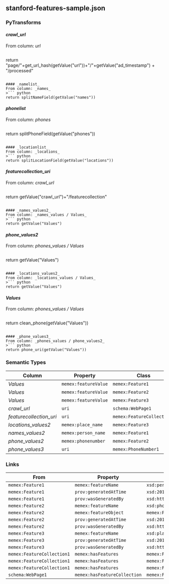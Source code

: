 ## stanford-features-sample.json

### PyTransforms
#### _crawl_url_
From column: _url_
>``` python
return "page/"+get_url_hash(getValue("url"))+"/"+getValue("ad_timestamp") + "/processed"
```

#### _namelist_
From column: _names_
>``` python
return splitNameField(getValue("names"))
```

#### _phonelist_
From column: _phones_
>``` python
return splitPhoneField(getValue("phones"))
```

#### _locationlist_
From column: _locations_
>``` python
return splitLocationField(getValue("locations"))
```

#### _featurecollection_uri_
From column: _crawl_url_
>``` python
return getValue("crawl_url")+"/featurecollection"
```

#### _names_values2_
From column: _names_values / Values_
>``` python
return getValue("Values")
```

#### _phone_values2_
From column: _phones_values / Values_
>``` python
return getValue("Values")
```

#### _locations_values2_
From column: _locations_values / Values_
>``` python
return getValue("Values")
```

#### _Values_
From column: _phones_values / Values_
>``` python
return clean_phone(getValue("Values"))
```

#### _phone_values3_
From column: _phones_values / phone_values2_
>``` python
return phone_uri(getValue("Values"))
```


### Semantic Types
| Column | Property | Class |
|  ----- | -------- | ----- |
| _Values_ | `memex:featureValue` | `memex:Feature1`|
| _Values_ | `memex:featureValue` | `memex:Feature2`|
| _Values_ | `memex:featureValue` | `memex:Feature3`|
| _crawl_url_ | `uri` | `schema:WebPage1`|
| _featurecollection_uri_ | `uri` | `memex:FeatureCollection1`|
| _locations_values2_ | `memex:place_name` | `memex:Feature3`|
| _names_values2_ | `memex:person_name` | `memex:Feature1`|
| _phone_values2_ | `memex:phonenumber` | `memex:Feature2`|
| _phone_values3_ | `uri` | `memex:PhoneNumber1`|


### Links
| From | Property | To |
|  --- | -------- | ---|
| `memex:Feature1` | `memex:featureName` | `xsd:person_name`|
| `memex:Feature1` | `prov:generatedAtTime` | `xsd:2014-10-12`|
| `memex:Feature1` | `prov:wasGeneratedBy` | `xsd:http://memexproxy.com/data/software/extractor/stanford/0.1`|
| `memex:Feature2` | `memex:featureName` | `xsd:phonenumber`|
| `memex:Feature2` | `memex:featureObject` | `memex:PhoneNumber1`|
| `memex:Feature2` | `prov:generatedAtTime` | `xsd:2014-10-12`|
| `memex:Feature2` | `prov:wasGeneratedBy` | `xsd:http://memexproxy.com/data/software/extractor/stanford/0.1`|
| `memex:Feature3` | `memex:featureName` | `xsd:place_name`|
| `memex:Feature3` | `prov:generatedAtTime` | `xsd:2014-10-12`|
| `memex:Feature3` | `prov:wasGeneratedBy` | `xsd:http://memexproxy.com/data/software/extractor/stanford/0.1`|
| `memex:FeatureCollection1` | `memex:hasFeatures` | `memex:Feature1`|
| `memex:FeatureCollection1` | `memex:hasFeatures` | `memex:Feature2`|
| `memex:FeatureCollection1` | `memex:hasFeatures` | `memex:Feature3`|
| `schema:WebPage1` | `memex:hasFeatureCollection` | `memex:FeatureCollection1`|
